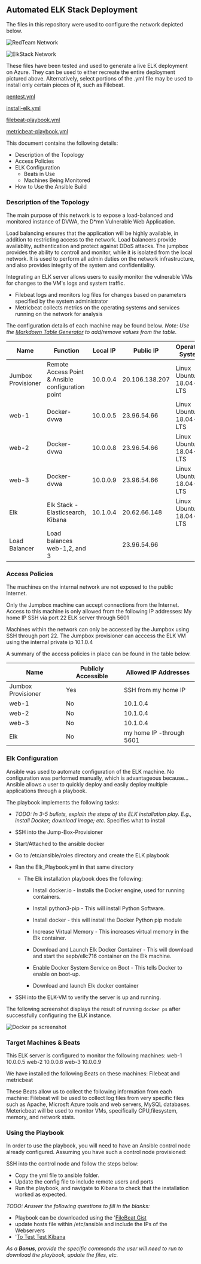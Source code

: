 ## Automated ELK Stack Deployment

The files in this repository were used to configure the network depicted below.

![RedTeam Network](https://github.com/AsfandiyarQ1/UMN-BootCamp-ElkStack/blob/main/Diagrams/Week%2012%20Homework%20-%20Cloud%20Security.JPG?raw=true)

![ElkStack Network](https://github.com/AsfandiyarQ1/UMN-BootCamp-ElkStack/blob/main/Diagrams/ELkStackProject.JPG?raw=true)

These files have been tested and used to generate a live ELK deployment on Azure. They can be used to either recreate the entire deployment pictured above. Alternatively, select portions of the .yml file may be used to install only certain pieces of it, such as Filebeat.

[pentest.yml](https://github.com/AsfandiyarQ1/UMN-BootCamp-ElkStack/blob/main/Ansible/Pentest.yml)

[install-elk.yml](https://github.com/AsfandiyarQ1/UMN-BootCamp-ElkStack/blob/main/Ansible/Install-Elk.yml)

[filebeat-playbook.yml](https://github.com/AsfandiyarQ1/UMN-BootCamp-ElkStack/blob/main/Ansible/filebeat-playbook.yml)

[metricbeat-playbook.yml](https://github.com/AsfandiyarQ1/UMN-BootCamp-ElkStack/blob/main/Ansible/metricbeat-playbook.yml)

This document contains the following details:
- Description of the Topology
- Access Policies
- ELK Configuration
  - Beats in Use
  - Machines Being Monitored
- How to Use the Ansible Build


### Description of the Topology

The main purpose of this network is to expose a load-balanced and monitored instance of DVWA, the D*mn Vulnerable Web Application.

Load balancing ensures that the application will be highly available, in addition to restricting access to the network.
Load balancers provide availablity, authentication and protect against DDoS attacks. 
The jumpbox provides the ability to controll and monitor, while it is isolated from the local network. It is used to perform all admin duties on the network infrastructure, and also provides integrity of the system and confidentiality.

Integrating an ELK server allows users to easily monitor the vulnerable VMs for changes to the VM's logs and system traffic.
- Filebeat logs and monitors log files for changes based on parameters specified by the system administrator 
- Metricbeat collects metrics on the operating systems and services running on the network for analysis

The configuration details of each machine may be found below.
_Note: Use the [Markdown Table Generator](http://www.tablesgenerator.com/markdown_tables) to add/remove values from the table_.

| Name                | Function                                           | Local IP  | Public IP      | Operating System        |
|---------------------|----------------------------------------------------|-----------|----------------|-------------------------|
| Jumbox Provisioner  | Remote Access Point  & Ansible configuration point | 10.0.0.4  | 20.106.138.207 | Linux Ubuntu 18.04-LTS  |
| web-1               | Docker-dvwa                                        | 10.0.0.5  | 23.96.54.66    | Linux Ubuntu 18.04-LTS  |
| web-2               | Docker-dvwa                                        | 10.0.0.8  | 23.96.54.66    | Linux Ubuntu 18.04-LTS  |
| web-3               | Docker-dvwa                                        | 10.0.0.9  | 23.96.54.66    | Linux Ubuntu 18.04-LTS  |
| Elk                 | Elk Stack - Elasticsearch, Kibana                  | 10.1.0.4  | 20.62.66.148   | Linux Ubuntu 18.04-LTS  |
| Load Balancer       | Load balances web-1,2, and 3                       |           | 23.96.54.66    |                         |

### Access Policies

The machines on the internal network are not exposed to the public Internet. 

Only the Jumpbox machine can accept connections from the Internet. Access to this machine is only allowed from the following IP addresses:
My home IP SSH via port 22
ELK server through 5601

Machines within the network can only be accessed by the Jumpbox using SSH through port 22.
The Jumpbox provisioner can acccess the ELK VM using the internal private ip 10.1.0.4

A summary of the access policies in place can be found in the table below.

| Name                | Publicly Accessible | Allowed IP Addresses      |
|---------------------|---------------------|---------------------------|
| Jumbox Provisioner  | Yes                 | SSH from my home IP       |
| web-1               | No                  | 10.1.0.4                  |
| web-2               | No                  | 10.1.0.4                  |
| web-3               | No                  | 10.1.0.4                  |
| Elk                 | No                  | my home IP -through 5601  |

### Elk Configuration

Ansible was used to automate configuration of the ELK machine. No configuration was performed manually, which is advantageous because...
Ansible allows a user to quickly deploy and easily deploy multiple applications through a playbook.

The playbook implements the following tasks:
- _TODO: In 3-5 bullets, explain the steps of the ELK installation play. E.g., install Docker; download image; etc._
Specifies what to install

- SSH into the Jump-Box-Provisioner
- Start/Attached to the ansible docker 
- Go to /etc/ansible/roles directory and create the ELK playbook
- Ran the Elk_Playbook.yml in that same directory 
  - The Elk installation playbook does the following: 

    - Install docker.io - Installs the Docker engine, used for running containers.

    - Install python3-pip - This will install Python Software.

    - Install docker - this will install the Docker Python pip module

    - Increase Virtual Memory - This increases virtual memory in the Elk container.

    - Download and Launch Elk Docker Container - This will download and start the sepb/elk:716 container on the Elk machine. 

    - Enable Docker System Service on Boot - This tells Docker to enable on boot-up.
  
    - Download and launch Elk docker container 


- SSH into the ELK-VM to verify the server is up and running.

   
The following screenshot displays the result of running `docker ps` after successfully configuring the ELK instance.

![Docker ps screenshot](https://github.com/AsfandiyarQ1/UMN-BootCamp-ElkStack/blob/main/Ansible/docker_ps_output.JPG)

### Target Machines & Beats
This ELK server is configured to monitor the following machines:
web-1 10.0.0.5
web-2 10.0.0.8
web-3 10.0.0.9

We have installed the following Beats on these machines:
Filebeat and metricbeat 

These Beats allow us to collect the following information from each machine:
Filebeat will be used to collect log files from very specific files such as Apache, Microsft Azure tools and web servers, MySQL databases. Metericbeat will be used to monitor VMs, specifically CPU,filesystem, memory, and network stats.



### Using the Playbook
In order to use the playbook, you will need to have an Ansible control node already configured. Assuming you have such a control node provisioned: 

SSH into the control node and follow the steps below:
- Copy the yml file to ansible folder.
- Update the config file to include remote users and ports
- Run the playbook, and navigate to Kibana to check that the installation worked as expected.

_TODO: Answer the following questions to fill in the blanks:_
- Playbook can be downloaded using the 
'[FileBeat Gist](https://gist.githubusercontent.com/slape/5cc350109583af6cbe577bbcc0710c93/raw/eca603b72586fbe148c11f9c87bf96a63cb25760/Filebeat)
- update hosts file within /etc/ansible and include the IPs of the Webservers
- '[To Test Test Kibana](http://elk.piblic.ip]:5601/app/kibana)

_As a **Bonus**, provide the specific commands the user will need to run to download the playbook, update the files, etc._
